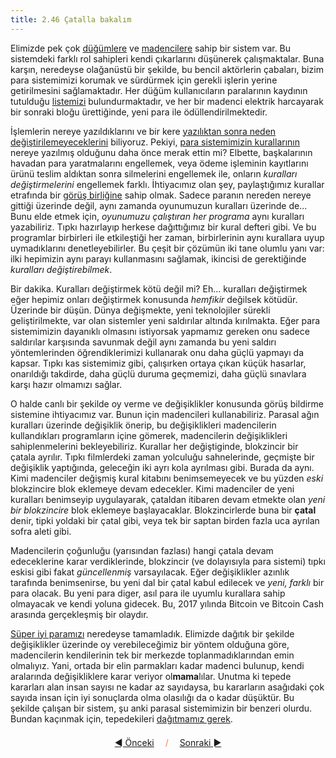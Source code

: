 ```yaml
---
title: 2.46 Çatalla bakalım
---
```


Elimizde pek çok [düğümlere](2.25_nodes.md) ve
[madencilere](2.09_miners.md) sahip bir sistem var.  Bu sistemdeki
farklı rol sahipleri kendi çıkarlarını düşünerek çalışmaktalar.  Buna
karşın, neredeyse olağanüstü bir şekilde, bu bencil aktörlerin
çabaları, bizim para sistemimizi korumak ve sürdürmek için gerekli
işlerin yerine getirilmesini sağlamaktadır.  Her düğüm kullanıcıların
paralarının kaydının tutulduğu [listemizi](2.10_money_ledger.md)
bulundurmaktadır, ve her bir madenci elektrik harcayarak bir sonraki
bloğu ürettiğinde, yeni para ile ödüllendirilmektedir.

İşlemlerin nereye yazıldıklarını ve bir kere [yazılıktan sonra neden
değiştirilemeyeceklerini](2.11_blockchain.md) biliyoruz.  Pekiyi,
[para sistemimizin kurallarının](2.04_money_rules.md) nereye yazılmış
olduğunu daha önce merak ettin mi?  Elbette, başkalarının havadan para
yaratmalarını engellemek, veya ödeme işleminin kayıtlarını ürünü
teslim aldıktan sonra silmelerini engellemek ile, onların *kuralları
değiştirmelerini* engellemek farklı.  İhtiyacımız olan şey,
paylaştığımız kurallar etrafında bir [görüş
birliğine](2.24_consensus.md) sahip olmak.  Sadece paranın nereden
nereye gittiği üzerinde değil, aynı zamanda oyunumuzun kuralları
üzerinde de...  Bunu elde etmek için, *oyunumuzu çalıştıran her
programa* aynı kuralları yazabiliriz.  Tıpkı hazırlayıp herkese
dağıttığımız bir kural defteri gibi.  Ve bu programlar birbirleri ile
etkileştiği her zaman, birbirlerinin aynı kurallara uyup uymadıklarını
denetleyebilirler.  Bu çeşit bir çözümün iki tane olumlu yanı var:
ilki hepimizin aynı parayı kullanmasını sağlamak, ikincisi de
gerektiğinde *kuralları değiştirebilmek*.

Bir dakika.  Kuralları değiştirmek kötü değil mi?  Eh... kuralları
değiştirmek eğer hepimiz onları değiştirmek konusunda *hemfikir*
değilsek kötüdür.  Üzerinde bir düşün.  Dünya değişmekte, yeni
teknolojiler sürekli geliştirilmekte, var olan sistemler yeni
saldırılar altında kırılmakta.  Eğer para sistemimizin dayanıklı
olmasını istiyorsak yapmamız gereken onu sadece saldırılar karşısında
savunmak değil aynı zamanda bu yeni saldırı yöntemlerinden
öğrendiklerimizi kullanarak onu daha güçlü yapmayı da kapsar.  Tıpkı
kas sistemimiz gibi, çalışırken ortaya çıkan küçük hasarlar,
onarıldığı takdirde, daha güçlü duruma geçmemizi, daha güçlü sınavlara
karşı hazır olmamızı sağlar.

O halde canlı bir şekilde oy verme ve değişiklikler konusunda görüş
bildirme sistemine ihtiyacımız var.  Bunun için madencileri
kullanabiliriz.  Parasal ağın kuralları üzerinde değişiklik önerip, bu
değişiklikleri madencilerin kullandıkları programların içine gömerek,
madencilerin değişiklikleri sahiplenmelerini bekleyebiliriz.  Kurallar
her değiştiginde, blokzincir bir çatala ayrılır.  Tıpkı filmlerdeki
zaman yolculuğu sahnelerinde, geçmişte bir değişiklik yaptığında,
geleceğin iki ayrı kola ayrılması gibi.  Burada da aynı.  Kimi
madenciler değişmiş kural kitabını benimsemeyecek ve bu yüzden *eski*
blokzincire blok eklemeye devam edecekler.  Kimi madenciler de yeni
kuralları benimseyip uygulayarak, çataldan itibaren devam etmekte olan
*yeni bir blokzincire* blok eklemeye başlayacaklar.  Blokzincirlerde
buna bir **çatal** denir, tipki yoldaki bir çatal gibi, veya tek bir
saptan birden fazla uca ayrılan sofra aleti gibi.

Madencilerin çoğunluğu (yarısından fazlası) hangi çatala devam
edeceklerine karar verdiklerinde, blokzincir (ve dolayısıyla para
sistemi) tıpkı eskisi gibi fakat *güncellenmiş* varsayılacak.  Eğer
değişiklikler azınlık tarafında benimsenirse, bu yeni dal bir çatal
kabul edilecek ve *yeni, farklı* bir para olacak.  Bu yeni para diger,
asıl para ile uyumlu kurallara sahip olmayacak ve kendi yoluna
gidecek.  Bu, 2017 yılında Bitcoin ve Bitcoin Cash arasında
gerçekleşmiş bir olaydır.

[Süper iyi paramızı](2.03_good_money.md) neredeyse tamamladık.
Elimizde dağıtık bir şekilde değişiklikler üzerinde oy verebileceğimiz
bir yöntem olduğuna göre, madencilerin kendilerinin tek bir merkezde
toplanmadıklarından emin olmalıyız.  Yani, ortada bir elin parmakları
kadar madenci bulunup, kendi aralarında değişikliklere karar veriyor
ol**mama**lılar.  Unutma ki tepede kararları alan insan sayısı ne
kadar az sayıdaysa, bu kararların asağıdaki çok sayıda insan için iyi
sonuçlarda olma olasılığı da o kadar düşüktür.  Bu şekilde çalışan bir
sistem, şu anki parasal sistemimizin bir benzeri olurdu.  Bundan
kaçınmak için, tepedekileri [dağıtmamız gerek](2.47_randomx.md).



<p align='center' style='margin-top: 1.5em;'><span style='margin-right: 1em;'><a href="./2.45_mempool.md">◄ Önceki</a></span> <span style='color: #ff774d;'>/</span> <span style='margin-left: 1em;'><a href="./2.47_randomx.md">Sonraki ►</a></span></p>
